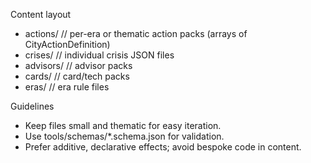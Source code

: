 Content layout

- actions/        // per-era or thematic action packs (arrays of CityActionDefinition)
- crises/         // individual crisis JSON files
- advisors/       // advisor packs
- cards/          // card/tech packs
- eras/           // era rule files

Guidelines

- Keep files small and thematic for easy iteration.
- Use tools/schemas/*.schema.json for validation.
- Prefer additive, declarative effects; avoid bespoke code in content.


